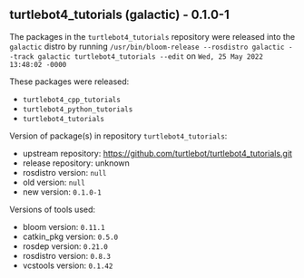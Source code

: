 ## turtlebot4_tutorials (galactic) - 0.1.0-1

The packages in the `turtlebot4_tutorials` repository were released into the `galactic` distro by running `/usr/bin/bloom-release --rosdistro galactic --track galactic turtlebot4_tutorials --edit` on `Wed, 25 May 2022 13:48:02 -0000`

These packages were released:
- `turtlebot4_cpp_tutorials`
- `turtlebot4_python_tutorials`
- `turtlebot4_tutorials`

Version of package(s) in repository `turtlebot4_tutorials`:

- upstream repository: https://github.com/turtlebot/turtlebot4_tutorials.git
- release repository: unknown
- rosdistro version: `null`
- old version: `null`
- new version: `0.1.0-1`

Versions of tools used:

- bloom version: `0.11.1`
- catkin_pkg version: `0.5.0`
- rosdep version: `0.21.0`
- rosdistro version: `0.8.3`
- vcstools version: `0.1.42`


